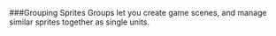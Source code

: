 ###Grouping Sprites
Groups let you create game scenes, and manage similar sprites together as single units.
